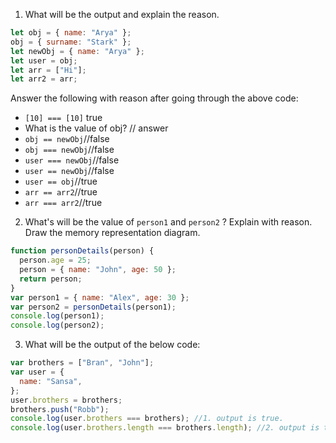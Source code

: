 1. What will be the output and explain the reason.

```js
let obj = { name: "Arya" };
obj = { surname: "Stark" };
let newObj = { name: "Arya" };
let user = obj;
let arr = ["Hi"];
let arr2 = arr;
```

Answer the following with reason after going through the above code:

- `[10] === [10]` true
- What is the value of obj? // answer
- `obj == newObj`//false
- `obj === newObj`//false
- `user === newObj`//false
- `user == newObj`//false
- `user == obj`//true
- `arr == arr2`//true
- `arr === arr2`//true

2. What's will be the value of `person1` and `person2` ? Explain with reason. Draw the memory representation diagram.

<!-- To add this image here use ![name](./hello.jpg) -->

```js
function personDetails(person) {
  person.age = 25;
  person = { name: "John", age: 50 };
  return person;
}
var person1 = { name: "Alex", age: 30 };
var person2 = personDetails(person1);
console.log(person1);
console.log(person2);
```

3. What will be the output of the below code:

```js
var brothers = ["Bran", "John"];
var user = {
  name: "Sansa",
};
user.brothers = brothers;
brothers.push("Robb");
console.log(user.brothers === brothers); //1. output is true.
console.log(user.brothers.length === brothers.length); //2. output is true.
```
